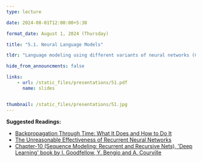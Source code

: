 ```yaml
---
type: lecture

date: 2024-08-01T12:00:00+5:30

format_date: August 1, 2024 (Thursday)

title: "5.1. Neural Language Models"

tldr: "Language modeling using different variants of neural networks (CNN, RNN). A quick overview of the training algorithm of RNNs &ndash; Backpropagation through time."

hide_from_announcments: false

links: 
    - url: /static_files/presentations/51.pdf
      name: slides


thumbnail: /static_files/presentations/51.jpg
---
```


<!-- Other additional contents using markdown -->
**Suggested Readings:**
- [Backpropagation Through Time: What It Does and How to Do It](https://axon.cs.byu.edu/Dan/678/papers/Recurrent/Werbos.pdf)
- [The Unreasonable Effectiveness of Recurrent Neural Networks](http://karpathy.github.io/2015/05/21/rnn-effectiveness/)
- [Chapter-10 (Sequence Modeling: Recurrent and Recursive Nets), 'Deep Learning' book by I. Goodfellow, Y. Bengio and A. Courville](https://www.deeplearningbook.org/contents/rnn.html)

